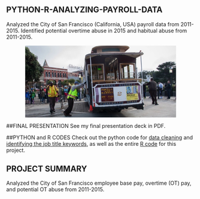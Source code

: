## PYTHON-R-ANALYZING-PAYROLL-DATA
Analyzed the City of San Francisco (California, USA) payroll data from 2011-2015. Identified potential overtime abuse in 2015 and habitual abuse from 2011-2015.

<P align="center">
<IMG SRC="CableCar.jpg" width=80% align="center"></IMG>
</P>

##FINAL PRESENTATION
See my <A HERF= 
"https://github.com/BFauber/Python-R-Analyzing-Payroll-Data/blob/master/Python_R_Analyzing_SF_Payroll_Data_BFauber_2016.pdf">final presentation deck</A> in PDF.

##PYTHON and R CODES
Check out the python code for <A HREF="https://github.com/BFauber/Python-R-Analyzing-Payroll-Data/blob/master/DataCleaning.py">data cleaning</A> and <A HREF="https://github.com/BFauber/Python-R-Analyzing-Payroll-Data/blob/master/WordCount_JobTitles.py">identifying the job title keywords</A>, as well as the entire <A HREF="https://github.com/BFauber/Python-R-Analyzing-Payroll-Data/blob/master/Analyzing_Pay.Rdata">R code</A> for this project.

## PROJECT SUMMARY
Analyzed the City of San Francisco employee base pay, overtime (OT) pay, and potential OT abuse from 2011-2015.
